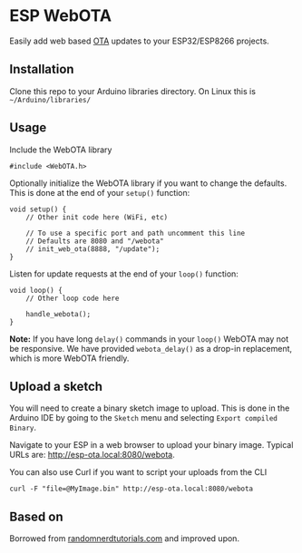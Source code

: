 # ESP WebOTA

Easily add web based [OTA](https://en.wikipedia.org/wiki/Over-the-air_programming) updates to your ESP32/ESP8266 projects.

## Installation

Clone this repo to your Arduino libraries directory. On Linux this is `~/Arduino/libraries/`

## Usage

Include the WebOTA library

    #include <WebOTA.h>

Optionally initialize the WebOTA library if you want to change the defaults. This is done at the end of your `setup()` function:

    void setup() {
        // Other init code here (WiFi, etc)

        // To use a specific port and path uncomment this line
        // Defaults are 8080 and "/webota"
        // init_web_ota(8888, "/update");
    }

Listen for update requests at the end of your `loop()` function:

    void loop() {
        // Other loop code here

        handle_webota();
    }

**Note:** If you have long `delay()` commands in your `loop()` WebOTA may not be responsive. We have provided `webota_delay()` as a drop-in replacement, which is more WebOTA friendly.

## Upload a sketch

You will need to create a binary sketch image to upload. This is done in the Arduino IDE by going to the `Sketch` menu and selecting `Export compiled Binary`.

Navigate to your ESP in a web browser to upload your binary image. Typical URLs are: http://esp-ota.local:8080/webota.

You can also use Curl if you want to script your uploads from the CLI

    curl -F "file=@MyImage.bin" http://esp-ota.local:8080/webota

## Based on

Borrowed from [randomnerdtutorials.com](https://randomnerdtutorials.com/esp32-over-the-air-ota-programming/) and improved upon.
